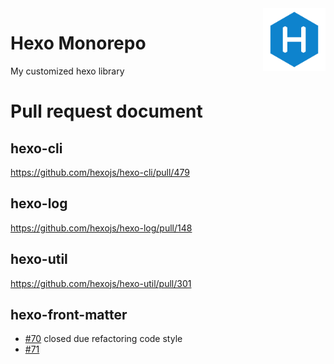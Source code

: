 <img src="https://raw.githubusercontent.com/hexojs/logo/master/hexo-logo-avatar.png" alt="Hexo logo" width="100" height="100" align="right" />

# Hexo Monorepo
My customized hexo library

# Pull request document

## hexo-cli
https://github.com/hexojs/hexo-cli/pull/479

## hexo-log
https://github.com/hexojs/hexo-log/pull/148

## hexo-util
https://github.com/hexojs/hexo-util/pull/301

## hexo-front-matter
- [#70](https://github.com/hexojs/hexo-front-matter/pull/70) closed due refactoring code style
- [#71](https://github.com/hexojs/hexo-front-matter/pull/71)

